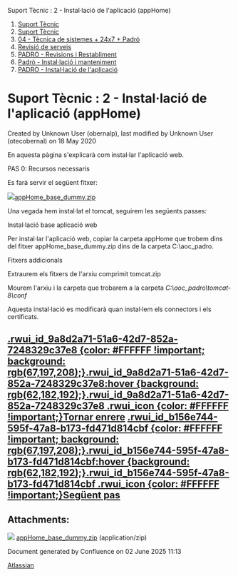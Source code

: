 Suport Tècnic : 2 - Instal·lació de l'aplicació (appHome)  

1.  [Suport Tècnic](index.md)
2.  [Suport Tècnic](13893782.md)
3.  [04 - Tècnica de sistemes + 24x7 + Padró](26313202.md)
4.  [Revisió de serveis](36340340.md)
5.  [PADRO - Revisions i Restabliment](PADRO---Revisions-i-Restabliment_118554712.md)
6.  [Padró - Instal·lació i manteniment](26313622.md)
7.  [PADRO - Instal·lació de l'aplicació](26313260.md)

Suport Tècnic : 2 - Instal·lació de l'aplicació (appHome)
=========================================================

Created by Unknown User (obernalp), last modified by Unknown User (otecobernal) on 18 May 2020

En aquesta pàgina s'explicarà com instal·lar l'aplicació web. 

PAS 0: Recursos necessaris

Es farà servir el següent fitxer:

[![](download/resources/com.atlassian.confluence.plugins.confluence-view-file-macro:view-file-macro-resources/images/placeholder-small-zip.png)appHome\_base\_dummy.zip](/download/attachments/26313261/appHome_base_dummy.zip?version=1&modificationDate=1548944296000&api=v2)

Una vegada hem instal·lat el tomcat, seguirem les següents passes:

Instal·lació base aplicació web

Per instal·lar l'aplicació web, copiar la carpeta appHome que trobem dins del fitxer appHome\_base\_dummy.zip dins de la carpeta C:\\aoc\_padro.

Fitxers addicionals

Extraurem els fitxers de l'arxiu comprimit tomcat.zip

Mourem l'arxiu i la carpeta que trobarem a la carpeta _C:\\aoc\_padro\\tomcat-8\\conf_

  
Aquesta instal·lació es modificarà quan instal·lem els connectors i els certificats.

[.rwui\_id\_9a8d2a71-51a6-42d7-852a-7248329c37e8 {color: #FFFFFF !important; background: rgb(67,197,208);}.rwui\_id\_9a8d2a71-51a6-42d7-852a-7248329c37e8:hover {background: rgb(62,182,192);}.rwui\_id\_9a8d2a71-51a6-42d7-852a-7248329c37e8 .rwui\_icon {color: #FFFFFF !important;}Tornar enrere](https://steps.everis.com/confluence/pages/viewpage.action?pageId=1135312602 "Tornar enrere") [.rwui\_id\_b156e744-595f-47a8-b173-fd471d814cbf {color: #FFFFFF !important; background: rgb(67,197,208);}.rwui\_id\_b156e744-595f-47a8-b173-fd471d814cbf:hover {background: rgb(62,182,192);}.rwui\_id\_b156e744-595f-47a8-b173-fd471d814cbf .rwui\_icon {color: #FFFFFF !important;}Següent pas](https://intranet.aoc.cat/pages/viewpage.action?pageId=26313263 "Següent pas")
----------------------------------------------------------------------------------------------------------------------------------------------------------------------------------------------------------------------------------------------------------------------------------------------------------------------------------------------------------------------------------------------------------------------------------------------------------------------------------------------------------------------------------------------------------------------------------------------------------------------------------------------------------------------------------------------------------------------------------------------------------------------------------

Attachments:
------------

![](images/icons/bullet_blue.gif) [appHome\_base\_dummy.zip](attachments/26313261/26316009.zip) (application/zip)  

Document generated by Confluence on 02 June 2025 11:13

[Atlassian](http://www.atlassian.com/)